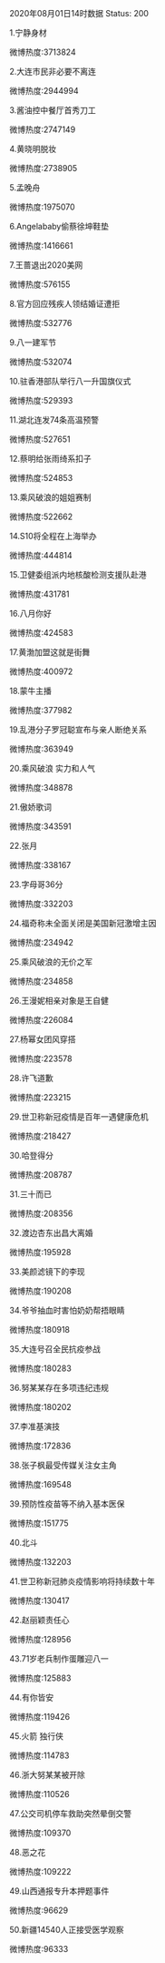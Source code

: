 2020年08月01日14时数据
Status: 200

1.宁静身材

微博热度:3713824

2.大连市民非必要不离连

微博热度:2944994

3.酱油控中餐厅首秀刀工

微博热度:2747149

4.黄晓明脱妆

微博热度:2738905

5.孟晚舟

微博热度:1975070

6.Angelababy偷蔡徐坤鞋垫

微博热度:1416661

7.王蔷退出2020美网

微博热度:576155

8.官方回应残疾人领结婚证遭拒

微博热度:532776

9.八一建军节

微博热度:532074

10.驻香港部队举行八一升国旗仪式

微博热度:529393

11.湖北连发74条高温预警

微博热度:527651

12.蔡明给张雨绮系扣子

微博热度:524853

13.乘风破浪的姐姐赛制

微博热度:522662

14.S10将全程在上海举办

微博热度:444814

15.卫健委组派内地核酸检测支援队赴港

微博热度:431781

16.八月你好

微博热度:424583

17.黄渤加盟这就是街舞

微博热度:400972

18.蒙牛主播

微博热度:377982

19.乱港分子罗冠聪宣布与亲人断绝关系

微博热度:363949

20.乘风破浪 实力和人气

微博热度:348878

21.傲娇歌词

微博热度:343591

22.张月

微博热度:338167

23.字母哥36分

微博热度:332203

24.福奇称未全面关闭是美国新冠激增主因

微博热度:234942

25.乘风破浪的无价之军

微博热度:234858

26.王漫妮相亲对象是王自健

微博热度:226084

27.杨幂女团风穿搭

微博热度:223578

28.许飞道歉

微博热度:223215

29.世卫称新冠疫情是百年一遇健康危机

微博热度:218427

30.哈登得分

微博热度:208787

31.三十而已

微博热度:208356

32.渡边杏东出昌大离婚

微博热度:195928

33.美颜滤镜下的李现

微博热度:190208

34.爷爷抽血时害怕奶奶帮捂眼睛

微博热度:180918

35.大连号召全民抗疫参战

微博热度:180283

36.努某某存在多项违纪违规

微博热度:180202

37.李准基演技

微博热度:172836

38.张子枫最受传媒关注女主角

微博热度:169548

39.预防性疫苗等不纳入基本医保

微博热度:151775

40.北斗

微博热度:132203

41.世卫称新冠肺炎疫情影响将持续数十年

微博热度:130417

42.赵丽颖责任心

微博热度:128956

43.71岁老兵制作蛋雕迎八一

微博热度:125883

44.有你皆安

微博热度:119426

45.火箭 独行侠

微博热度:114783

46.浙大努某某被开除

微博热度:110526

47.公交司机停车救助突然晕倒交警

微博热度:109370

48.恶之花

微博热度:109222

49.山西通报专升本押题事件

微博热度:96629

50.新疆14540人正接受医学观察

微博热度:96333

